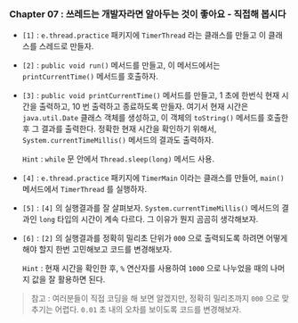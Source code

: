 
### Chapter 07 : 쓰레드는 개발자라면 알아두는 것이 좋아요 - 직접해 봅시다

- `[1]` : `e.thread.practice` 패키지에 `TimerThread` 라는 클래스를 만들고 이 클래스를 스레드로 만들자.
- `[2]` : `public void run()` 메서드를 만들고, 이 메서드에서는 `printCurrentTime()` 메서드를 호출하자.
- `[3]` : `public void printCurrentTime()` 메서드를 만들고, 1 초에 한번식 현재 시간을 출력하고, 10 번 출력하고 종료하도록 만들자. 여기서 현재 시간은 `java.util.Date` 클래스 객체를 생성하고, 이 객체의 `toString()` 메서드를 호출한 후 그 결과를 출력한다. 정확한 현재 시간을 확인하기 위해서, `System.currentTimeMillis()` 메서드의 결과도 출력하자.

    `Hint` : `while` 문 안에서 `Thread.sleep(long)` 메서드 사용.

- `[4]` : `e.thread.practice` 패키지에 `TimerMain` 이라는 클래스를 만들어, `main()` 메서드에서 `TimerThread` 를 실행하자.
- `[5]` : `[4]` 의 실행결과를 잘 살펴보자. `System.currentTimeMillis()` 메서드의 결과인 `long` 타입의 시간이 계속 다르다. 그 이유가 뭔지 곰곰히 생각해보자.
- `[6]` : `[2]` 의 실행결과를 정확히 밀리초 단위가 `000` 으로 출력되도록 하려면 어떻게 해야 할지 한번 고민해보고 코드를 변경해보자.

    `Hint` : 현재 시간을 확인한 후, `%` 연산자를 사용하여 `1000` 으로 나누었을 때의 나머지 값을 잘 활용하면 된다.

> 참고 : 여러분들이 직접 코딩을 해 보면 알겠지만, 정확히 밀리초까지 `000` 으로 맞추기는 어렵다. `0.01` 초 내의 오차를 보이도록 코드를 변경해보자.
